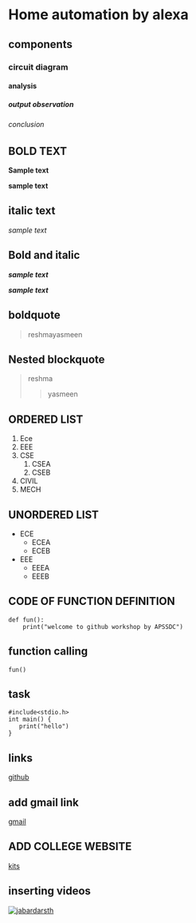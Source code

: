 # Home automation by alexa
## components
### circuit diagram
#### analysis
##### output observation
###### conclusion
## BOLD TEXT
**Sample text**

__sample text__

## italic text 
_sample text_

## Bold and italic
**_sample text_**

__*sample text*__

## boldquote
> reshmayasmeen
## Nested blockquote
> reshma
>> yasmeen
## ORDERED LIST
1. Ece
2. EEE
3. CSE
   1. CSEA
   2. CSEB
4. CIVIL
5. MECH
## UNORDERED LIST
- ECE
    * ECEA
    * ECEB
 - EEE
    + EEEA
    + EEEB
## CODE OF FUNCTION DEFINITION
```
def fun():
    print("welcome to github workshop by APSSDC")
 ```
 ## function calling
 `
 fun()
 `
## task
```
#include<stdio.h>
int main() {
   print("hello")
}
```
## links
[github](https://github.com)

## add gmail link
[gmail](https://mail.google.com)
 
 ## ADD COLLEGE WEBSITE
 [kits](https://colleges.stupidsid.com/college-reviews/krishna-chaitanya-institute-of-management-5933)
 
## inserting videos
[![jabardarsth](https://img.youtube.com/vi/0xlRMFNDfb0/0.jpg)](https://www.youtube.com/watch?v=0xlRMFNDfb0)
